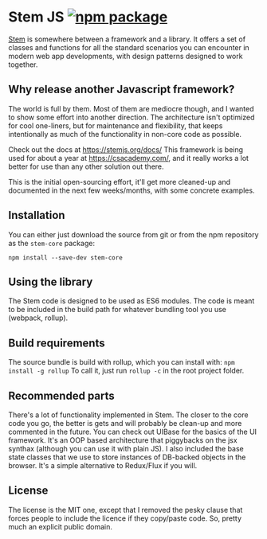 # Stem JS [![npm package][npm-badge]][npm-url]
[Stem](https://stemjs.org) is somewhere between a framework and a library. It offers a set of classes and functions for all the standard scenarios you can encounter in modern web app developments, with design patterns designed to work together.

## Why release another Javascript framework?
The world is full by them. Most of them are mediocre though, and I wanted to show some effort into another direction.
The architecture isn't optimized for cool one-liners, but for maintenance and flexibility, that keeps intentionally as much of the functionality in non-core code as possible.

Check out the docs at https://stemjs.org/docs/
This framework is being used for about a year at https://csacademy.com/, and it really works a lot better for use than any other solution out there.

This is the initial open-sourcing effort, it'll get more cleaned-up and documented in the next few weeks/months, with some concrete examples.

## Installation
You can either just download the source from git or from the npm repository as the `stem-core` package:
```
npm install --save-dev stem-core
```

## Using the library
The Stem code is designed to be used as ES6 modules. The code is meant to be included in the build path for whatever bundling tool you use (webpack, rollup).

## Build requirements
The source bundle is build with rollup, which you can install with:
`npm install -g rollup`
To call it, just run `rollup -c` in the root project folder.

## Recommended parts
There's a lot of functionality implemented in Stem. The closer to the core code you go, the better is gets and will probably be clean-up and more commented in the future.
You can check out UIBase for the basics of the UI framework. It's an OOP based architecture that piggybacks on the jsx synthax (although you can use it with plain JS).
I also included the base state classes that we use to store instances of DB-backed objects in the browser. It's a simple alternative to Redux/Flux if you will.

## License
The license is the MIT one, except that I removed the pesky clause that forces people to include the licence if they copy/paste code.
So, pretty much an explicit public domain.

[npm-badge]: https://img.shields.io/npm/v/stem-core.svg?style=flat-square
[npm-url]: https://www.npmjs.org/package/stem-core